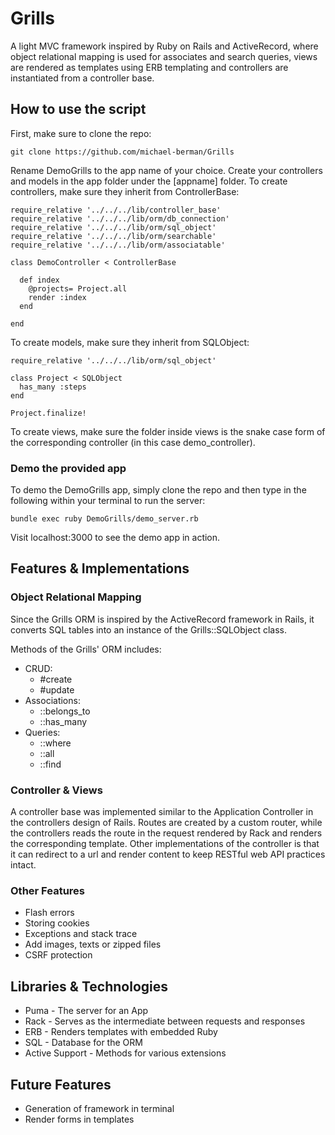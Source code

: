 # Grills

A light MVC framework inspired by Ruby on Rails and ActiveRecord,
where object relational mapping is used for associates and search queries,
views are rendered as templates using ERB templating and controllers are
instantiated from a controller base.

## How to use the script
First, make sure to clone the repo:

```
git clone https://github.com/michael-berman/Grills
```

Rename DemoGrills to the app name of your choice. Create your controllers and models in the app folder under the [appname] folder. To create controllers, make sure they inherit from ControllerBase:
```
require_relative '../../../lib/controller_base'
require_relative '../../../lib/orm/db_connection'
require_relative '../../../lib/orm/sql_object'
require_relative '../../../lib/orm/searchable'
require_relative '../../../lib/orm/associatable'

class DemoController < ControllerBase

  def index
    @projects= Project.all
    render :index
  end

end
```

To create models, make sure they inherit from SQLObject:
```
require_relative '../../../lib/orm/sql_object'

class Project < SQLObject
  has_many :steps
end

Project.finalize!
```

To create views, make sure the folder inside views is the snake case form of the corresponding controller (in this case demo_controller).

### Demo the provided app

To demo the DemoGrills app, simply clone the repo and then type in the following within your terminal to run the server:

```
bundle exec ruby DemoGrills/demo_server.rb
```

Visit localhost:3000 to see the demo app in action.

## Features & Implementations

### Object Relational Mapping
Since the Grills ORM is inspired by the ActiveRecord framework in Rails, it converts SQL tables into an instance of the Grills::SQLObject class.

Methods of the Grills' ORM includes:
* CRUD:
  * #create
  * #update
* Associations:
    * ::belongs_to
    * ::has_many
* Queries:
    * ::where
    * ::all
    * ::find

### Controller & Views
A controller base was implemented similar to the Application Controller in the controllers design of Rails. Routes are created by a custom router, while the controllers reads the route in the request rendered by Rack and renders the corresponding template. Other implementations of the controller is that it can redirect to a url and render content to keep RESTful web API practices intact.

### Other Features
* Flash errors
* Storing cookies
* Exceptions and stack trace
* Add images, texts or zipped files
* CSRF protection

## Libraries & Technologies
* Puma - The server for an App
* Rack - Serves as the intermediate between requests and responses
* ERB - Renders templates with embedded Ruby
* SQL - Database for the ORM
* Active Support - Methods for various extensions

## Future Features
* Generation of framework in terminal
* Render forms in templates
